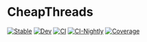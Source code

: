 # CheapThreads

[![Stable](https://img.shields.io/badge/docs-stable-blue.svg)](https://chriselrod.github.io/CheapThreads.jl/stable)
[![Dev](https://img.shields.io/badge/docs-dev-blue.svg)](https://chriselrod.github.io/CheapThreads.jl/dev)
[![CI](https://github.com/chriselrod/CheapThreads.jl/actions/workflows/CI.yml/badge.svg)](https://github.com/chriselrod/CheapThreads.jl/actions/workflows/CI.yml)
[![CI-Nightly](https://github.com/chriselrod/CheapThreads.jl/actions/workflows/CI-julia-nightly.yml/badge.svg)](https://github.com/chriselrod/CheapThreads.jl/actions/workflows/CI-julia-nightly.yml)
[![Coverage](https://codecov.io/gh/chriselrod/CheapThreads.jl/branch/master/graph/badge.svg)](https://codecov.io/gh/chriselrod/CheapThreads.jl)
